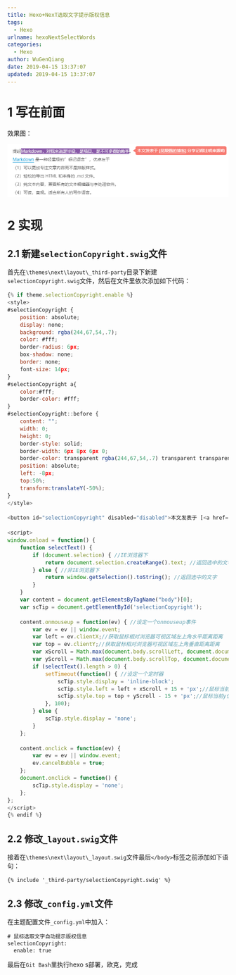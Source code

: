 ```yaml
---
title: Hexo+NexT选取文字提示版权信息
tags:
  - Hexo
urlname: hexoNextSelectWords
categories:
  - Hexo
author: WuGenQiang
date: 2019-04-15 13:37:07
updated: 2019-04-15 13:37:07
---
```


# 1 写在前面
效果图：

![](https://raw.githubusercontent.com/wugenqiang/PictureBed/master/pictures/20190415134019.png)

<!--more-->

# 2 实现
## 2.1 新建`selectionCopyright.swig`文件
首先在`\themes\next\layout\_third-party`目录下新建`selectionCopyright.swig`文件，然后在文件里依次添加如下代码：
```js
{% if theme.selectionCopyright.enable %}
<style>
#selectionCopyright {
    position: absolute;
    display: none;
    background: rgba(244,67,54,.7);
    color: #fff;
    border-radius: 6px;
    box-shadow: none;
    border: none;
    font-size: 14px;
}
#selectionCopyright a{
    color:#fff;
    border-color: #fff;
}
#selectionCopyright::before {
    content: "";
    width: 0;
    height: 0;
    border-style: solid;
    border-width: 6px 8px 6px 0;
    border-color: transparent rgba(244,67,54,.7) transparent transparent;
    position: absolute;
    left: -8px;
    top:50%;
    transform:translateY(-50%);
}
</style>

<button id="selectionCopyright" disabled="disabled">本文发表于 [<a href="https://liuxy0551.github.io/">刘先玉的个人随笔</a>] 分享记得注明来源哟</button>

<script>
window.onload = function() {
    function selectText() {
        if (document.selection) { //IE浏览器下
            return document.selection.createRange().text; //返回选中的文字
        } else { //非IE浏览器下
            return window.getSelection().toString(); //返回选中的文字
        }
    }
    var content = document.getElementsByTagName("body")[0];
    var scTip = document.getElementById('selectionCopyright');

    content.onmouseup = function(ev) { //设定一个onmouseup事件
        var ev = ev || window.event;
        var left = ev.clientX;//获取鼠标相对浏览器可视区域左上角水平距离距离
        var top = ev.clientY;//获取鼠标相对浏览器可视区域左上角垂直距离距离
        var xScroll = Math.max(document.body.scrollLeft, document.documentElement.scrollLeft);//获取文档水平滚动距离
        var yScroll = Math.max(document.body.scrollTop, document.documentElement.scrollTop);//获取文档垂直滚动距离
        if (selectText().length > 0) {
            setTimeout(function() { //设定一个定时器
                scTip.style.display = 'inline-block';
                scTip.style.left = left + xScroll + 15 + 'px';//鼠标当前x值
                scTip.style.top = top + yScroll - 15 + 'px';//鼠标当前y值
            }, 100);
        } else {
            scTip.style.display = 'none';
        }
    };

    content.onclick = function(ev) {
        var ev = ev || window.event;
        ev.cancelBubble = true;
    };
    document.onclick = function() {
        scTip.style.display = 'none';
    };
};
</script>
{% endif %}
```
## 2.2 修改`_layout.swig`文件
接着在`\themes\next\layout\_layout.swig`文件最后`</body>`标签之前添加如下语句：
```
{% include '_third-party/selectionCopyright.swig' %}
```
## 2.3 修改`_config.yml`文件
在主题配置文件`_config.yml`中加入：
```
# 鼠标选取文字自动提示版权信息
selectionCopyright:
  enable: true
```
最后在`Git Bash`里执行hexo s部署，欧克，完成
